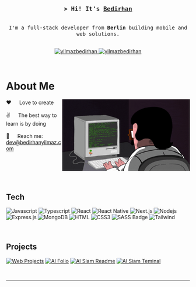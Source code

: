 
<!-- Intro  -->
<h3 align="center">
        <samp>&gt; Hi! It's  
                <b><a target="_blank" href="https://alsiam.com">Bedirhan</a></b>
        </samp>
</h3>


<p align="center"> 
  <samp>
    <br>
     I'm a full-stack developer from <b>Berlin</b> building mobile and web solutions.
    <br>
    <br>
  </samp>
</p>

<p align="center">
 <a href="https://bedirhanyilmaz.com" target="blank">
  <img src="https://img.shields.io/badge/Website-DC143C?style=for-the-badge&logo=medium&logoColor=white" alt="yilmazbedirhan" />
 </a>
 <a href="https://linkedin.com/in/yilmazbedirhan" target="_blank">
  <img src="https://img.shields.io/badge/LinkedIn-0077B5?style=for-the-badge&logo=linkedin&logoColor=white" alt="yilmazbedirhan"/>
 </a>

</p>
<br />

<!-- About Section -->
 # About Me
 
<p>
 <img align="right" width="350" src="/assets/programmer.gif" alt="Coding gif" />
  
 ❤️ &emsp; Love to create <br/><br/>
 ✌️ &emsp; The best way to learn is by doing <br/><br/>
 📧 &emsp; Reach me: dev@bedirhanyilmaz.com<br/><br/>

</p>

<br/>
<br/>
<br/>

## Tech

![Javascript](https://img.shields.io/badge/Javascript-F0DB4F?style=for-the-badge&labelColor=black&logo=javascript&logoColor=F0DB4F)
![Typescript](https://img.shields.io/badge/Typescript-007acc?style=for-the-badge&labelColor=black&logo=typescript&logoColor=007acc)
![React](https://img.shields.io/badge/-React-61DBFB?style=for-the-badge&labelColor=black&logo=react&logoColor=61DBFB)
![React Native](https://img.shields.io/badge/React_Native-20232A?style=for-the-badge&logo=react&logoColor=61DAFB)
![Next.js](https://img.shields.io/badge/next.js-000000?style=for-the-badge&logo=nextdotjs&logoColor=white)
![Nodejs](https://img.shields.io/badge/Nodejs-3C873A?style=for-the-badge&labelColor=black&logo=node.js&logoColor=3C873A)
![Express.js](https://img.shields.io/badge/Express.js-000000?style=for-the-badge&logo=express&logoColor=white)
![MongoDB](https://img.shields.io/badge/MongoDB-4EA94B?style=for-the-badge&logo=mongodb&logoColor=white)
![HTML](https://img.shields.io/badge/HTML5-E34F26?style=for-the-badge&logo=html5&logoColor=white)
![CSS3](https://img.shields.io/badge/CSS3-1572B6?style=for-the-badge&logo=css3&logoColor=white)
![SASS Badge](https://img.shields.io/badge/Sass-CC6699?style=for-the-badge&logo=sass&logoColor=white)
![Tailwind](https://img.shields.io/badge/Tailwind_CSS-092749?style=for-the-badge&logo=tailwindcss&logoColor=06B6D4&labelColor=000000)

<br/>

## Projects 
[![Web Projects](https://github-readme-stats.vercel.app/api/pin/?username=alsiam&repo=web-projects&border_color=7F3FBF&bg_color=0D1117&title_color=C9D1D9&text_color=8B949E&icon_color=7F3FBF)](https://github.com/alsiam/web-projects)
[![Al Folio](https://github-readme-stats.vercel.app/api/pin/?username=alsiam&repo=al-folio&border_color=7F3FBF&bg_color=0D1117&title_color=C9D1D9&text_color=8B949E&icon_color=7F3FBF)](https://github.com/alsiam/al-folio)
[![Al Siam Readme](https://github-readme-stats.vercel.app/api/pin/?username=alsiam&repo=alsiam&border_color=7F3FBF&bg_color=0D1117&title_color=C9D1D9&text_color=8B949E&icon_color=7F3FBF)](https://github.com/alsiam/alsiam)
[![Al Siam Teminal](https://github-readme-stats.vercel.app/api/pin/?username=alsiam&repo=alsiam.github.io&border_color=7F3FBF&bg_color=0D1117&title_color=C9D1D9&text_color=8B949E&icon_color=7F3FBF)](https://github.com/alsiam/alsiam.github.io)



<br/>
<hr/>
<br/>









